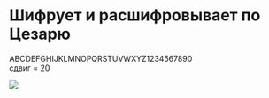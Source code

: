 # Шифрует и расшифровывает по Цезарю

ABCDEFGHIJKLMNOPQRSTUVWXYZ1234567890 <br>
сдвиг = 20

<img src="https://sun9-62.userapi.com/impg/KqzOPRlKsfjoSM9C6WB8BjeFam912Jxl95bEAA/vf-koJfIkaE.jpg?size=368x281&quality=96&sign=84d28654bdd3755b8f881c6248a37f90&type=album">
